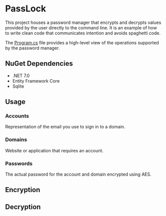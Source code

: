 # PassLock

This project houses a password manager that encrypts and decrypts values provided by the user directly to the command line. It is an example of how to write clean code that communicates intention and avoids spaghetti code.

The [Program.cs](PassLock/Program.cs) file provides a high-level view of the operations supported by the password manager.

## NuGet Dependencies

- .NET 7.0
- Entity Framework Core
- Sqlite

## Usage

### Accounts

Representation of the email you use to sign in to a domain.

### Domains

Website or application that requires an account.

### Passwords

The actual password for the account and domain encrypted using AES.

## Encryption

## Decryption
